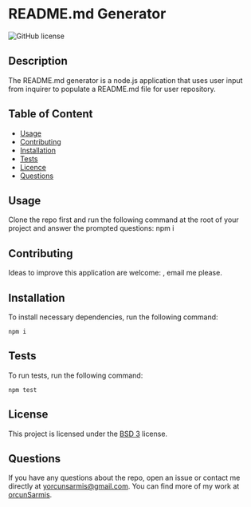 

  # **README.md Generator**

  ![GitHub license](https://img.shields.io/badge/license-BSD3-blue.svg)
  
  ## Description 
  
  The README.md generator is a node.js application that uses user input from inquirer to populate a README.md file for user repository.

  ## Table of Content

  * [Usage](#usage)
  * [Contributing](#contributing)
  * [Installation](#installation)
  * [Tests](#tests)
  * [Licence](#license)
  * [Questions](#questions)

  ## Usage

  Clone the repo first and run the following command at the root of your project and answer the prompted questions: npm i

  ## Contributing

  Ideas to improve this application are welcome: , email me please.

  ## Installation

  To install necessary dependencies, run the following command:
  ```
  npm i
  ```
  ## Tests

  To run tests, run the following command:
  ```
  npm test
  ```
  ## License

   This project is licensed under the [BSD 3](https://opensource.org/licenses/BSD-3-Clause) license. 

  ## Questions

  If you have any questions about the repo, open an issue or contact me directly at yorcunsarmis@gmail.com. You can find more of my work at [orcunSarmis](https://github.com/orcunSarmis/).

